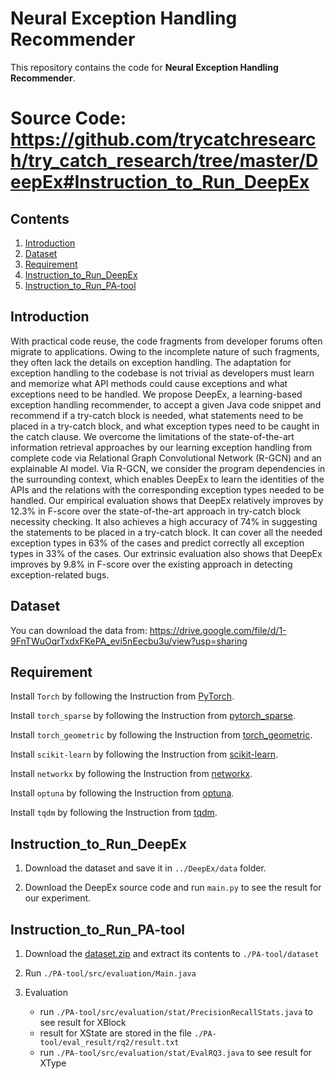 # Neural Exception Handling Recommender

<p aligh="center"> This repository contains the code for <b>Neural Exception Handling Recommender</b>.</p>

# Source Code: https://github.com/trycatchresearch/try_catch_research/tree/master/DeepEx#Instruction_to_Run_DeepEx


## Contents
1. [Introduction](#Introduction)
2. [Dataset](#Dataset)
3. [Requirement](#Requirement)
4. [Instruction_to_Run_DeepEx](#Instruction_to_Run_DeepEx)
5. [Instruction_to_Run_PA-tool](#Instruction_to_Run_PA-tool)

## Introduction

With practical code reuse, the code fragments from developer forums often migrate to applications. Owing to the incomplete nature of such fragments, they often lack the details on exception handling. The adaptation for exception handling to the codebase is not trivial as developers must learn and memorize what API methods could cause exceptions and what exceptions need to be handled. We propose DeepEx, a learning-based exception handling recommender, to accept a given Java code snippet and recommend if a try-catch block is needed, what statements need to be placed in a try-catch block, and what exception types need to be caught in the catch clause. We overcome the limitations of the state-of-the-art information retrieval approaches by our learning exception handling from complete code via Relational Graph Convolutional Network (R-GCN) and an explainable AI model. Via R-GCN, we consider the program dependencies in the surrounding context, which enables DeepEx to learn the identities of the APIs and the relations with the corresponding exception types needed to be handled. Our empirical evaluation shows that DeepEx relatively improves by 12.3% in F-score over the state-of-the-art approach in try-catch block necessity checking. It also achieves a high accuracy of 74% in suggesting the statements to be placed in a try-catch block. It can cover all the needed exception types in 63% of the cases and predict correctly all exception types in 33% of the cases. Our extrinsic evaluation also shows that DeepEx improves by 9.8% in F-score over the existing approach in detecting exception-related bugs.


## Dataset

You can download the data from: https://drive.google.com/file/d/1-9FnTWuOqrTxdxFKePA_evi5nEecbu3u/view?usp=sharing

## Requirement

Install ```Torch``` by following the Instruction from [PyTorch](https://pytorch.org/get-started/locally).

Install ```torch_sparse``` by following the Instruction from [pytorch_sparse](https://github.com/rusty1s/pytorch_sparse).

Install ```torch_geometric``` by following the Instruction from [torch_geometric](https://pytorch-geometric.readthedocs.io/en/latest/notes/installation.html).

Install ```scikit-learn``` by following the Instruction from [scikit-learn](https://scikit-learn.org/stable/getting_started.html).

Install ```networkx``` by following the Instruction from [networkx](https://networkx.org/documentation/stable/install.html).

Install ```optuna``` by following the Instruction from [optuna](https://optuna.org/#installation).

Install ```tqdm``` by following the Instruction from [tqdm](https://github.com/tqdm/tqdm).

## Instruction_to_Run_DeepEx

1. Download the dataset and save it in ```../DeepEx/data``` folder.

2. Download the DeepEx source code and run ```main.py``` to see the result for our experiment.

## Instruction_to_Run_PA-tool

1. Download the [dataset.zip](https://drive.google.com/drive/folders/1IafwY13wCfVGFhhdvx_CHk3GzMLqZJ92?usp=sharing) and extract its contents to `./PA-tool/dataset` 

2. Run `./PA-tool/src/evaluation/Main.java`

3. Evaluation
   * run `./PA-tool/src/evaluation/stat/PrecisionRecallStats.java` to see result for XBlock
   * result for XState are stored in the file `./PA-tool/eval_result/rq2/result.txt`
   * run `./PA-tool/src/evaluation/stat/EvalRQ3.java` to see result for XType
